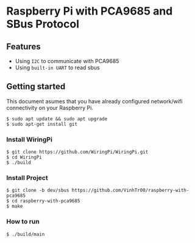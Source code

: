 # Raspberry Pi with PCA9685 and SBus Protocol

## Features
- Using `I2C` to communicate with PCA9685
- Using `built-in UART` to read sbus 

## Getting started
This document asumes that you have already configured network/wifi connectivity on your Raspberry Pi.

```
$ sudo apt update && sudo apt upgrade
$ sudo apt-get install git
```

### Install WiringPi
```
$ git clone https://github.com/WiringPi/WiringPi.git
$ cd WiringPi
$ ./build
```

### Install Project
```
$ git clone -b dev/sbus https://github.com/VinhTr00/raspberry-with-pca9685
$ cd raspberry-with-pca9685
$ make
```

### How to run
```
$ ./build/main
```

